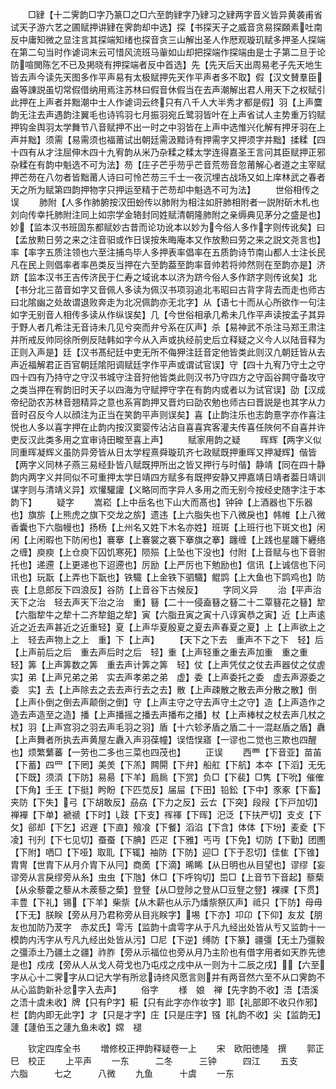 <!-- { "loadSidebar": true } -->
　　□肄【十二霁韵□字乃篆□之□六至韵肄字乃肄习之肄两字音义皆异黄袭甫省试天子游六艺之圃赋押讲肄在霁韵却中选】探【书探天子之威音贪易探頥素吐南反中庸知微之显注言其探端知绪也探音贪三山解出圣人作厯观璇玑赋多押圣人探端在第二句当时作谑词末云可惜风流班马軰如山却把探端作探端由是士子第二旦于论防喧閧陈乞不已及掲晓有押探端者反中首选】先【先天后天出周易老子先天地生皆去声今读先天图多作平声易有太极赋押先天作平声者多不取】假【汉文賛羣臣盎等諌説虽切常假借纳用焉注苏林曰假音休假当在去声潮解出君人用天下之权赋引此押在上声者并黜潮中士人作谑词云终只有八千人大半秀才都是假】羽【上声麌韵无注去声遇韵注翼毛也诗鸨羽七月振羽宛丘鹭羽皆叶在上声省试人主势重万钧赋押钩金舆羽太学舞节八音赋押不出一时之中羽皆在上声中选惟兴化解有押牙羽在上声并黜】须需【易需须也福莆试出朝廷需汲黯诗有押需字又押须字并黜】揉糅【四十四有从才注屈伸木四十九宥韵从米乃杂糅之糅太学连得嘉圣王言问其臣赋押正邪杂糅在有韵中魁选不可为法】芴【庄子芒乎芴乎芒音荒芴音忽莆解心者道之主宰赋押芒芴在八勿者皆黜莆人诗曰可怜芒芴三千士一夜沉埋古战场又如上庠林武之春者天之所为赋第四韵押物字只押运至精于芒芴却中魁选不可为法】
　　世俗相传之误
　　肺附【人多作肺腑按汉田蚡传以肺附为相注如肝肺相附者一説附斫木札也刘向传幸托肺附注同上如宗学金辂封同姓赋清朝隆肺附之亲缛典见茅分之盛是也】妙【监本汉书班固东都赋妙古昔而论功讹本以妙为今俗人多作字则传讹矣】曰【孟放勲日劳之来之注音驲或作日误按朱晦庵本又作放勲曰劳之来之説文尧言也】率【率字五质注领也六至注捕鸟毕人多押表率倡率在五质韵诗节南山都人士注长民凡在民上则倡率者率邑类反当押在六至韵葢至韵率音帅若将帅然则在至韵亦是】济跻【监本汉书王吉传济民于仁寿之域讹本以济为跻今俗人多作跻字则传讹矣】北【书分北三苗音如字又音佩人多读为佩汉书项羽追北韦昭曰古背字背去而走也师古曰北隂幽之处故谓退败奔走为北况佩韵亦无北字】从【语七十而从心所欲作一句注如字无别音人相传多读从作纵误矣】几【今世俗相承几希未几作平声读按孟子其异于野人者几希注无音诗未几见兮突而弁兮系在仄声】杀【易神武不杀注马郑王肃注并所戒反帅同徐所例反陆韩如字今从入声或执经前史后立释疑之义今人以陆音释为正则入声是】廷【汉书髙纪廷中吏无所不侮狎注廷音定他皆类此则汉凢朝廷皆从去声近福解君正百官朝廷隂阳调赋廷字作平声或谓试官误】守【四十九宥乃守土之守四十四有乃持守之守汉书城守注音狩他皆类此则汉书乃守四方之守函谷闗守备攻守之类当押在宥韵旧时天子以四海为守赋押守字在有韵内或者以为试官误】劭【汉成帝纪劭农苏林音翘精异之意也系宵韵押又晋灼曰劭农勉也师古曰晋説是也其字从力音时召反今人以顔注为正当在笑韵平声则误矣】喜【止韵注乐也志韵憙字亦作喜注悦也人多以喜字押在止韵内按汉窦婴传沾沾自喜喜宾客灌夫传喜任陜何不自喜并许吏反汉此类多用之宜审诗田畯至喜上声】
　　赋家用韵之疑
　　晖辉【两字义似同重晖凝辉义虽防异旁皆从日太学程熹舜璇玑齐七政赋既押重晖又押凝辉】偕皆【两字义同林子燕三易经卦皆八赋既押所出之皆又押行与时偕】静靖【同在四十静韵内两字义并同似不可重押太学日靖四方赋多有既押安静又押嘉靖日靖者葢日靖训谋字则与清靖义异】欢懽驩讙【义略同而字异人多用之而无别今按经史随字注于本韵下】
　　疑字
　　嵩崧【上中岳名也下山大而髙也】钟钟【上酒器也下乐器也】旗旂【上熊虎之旗下交龙之旂】遗违【上六脂失也下八微戾也】帏帷【上八微香囊也下六脂幔也】扬杨【上州名又姓下木名亦姓】班斑【上班行也下斑文也】闲闲【上闲暇也下防闲也】褰搴【上褰裳之褰下搴旗之搴】躔缠【上践也星躔下纒络之缠】庾瘐【上仓庾下囚饥寒死】陨殒【上坠也下没也】付附【上音赋与也下音驸托也】递遰【上更递也下迢遰也】厉励【上严厉也下勉励也】信讯【上诚信也下问讯也】玩翫【上弄也下翫也】铁驖【上金铁下驷驖】鲲鹍【上大鱼也下鹍鸡也】防丧【上息郎反下四浪反】谷防【上音谷下古候反】
　　字同义异
　　治【平声治天下之治　轻去声天下治之治　重】簮【二十一侵盍簮之簮二十二覃簮花之簮】犂【六脂犂牛之犂十二齐犂鉏之犂】寅【六脂丑寅之寅十八谆寅恭之寅】近【上声逺近之近去声甚近之近重轻】夏【上声华夏殷夏之夏去声春夏之夏】上【上声欲上之上　轻去声物上之上　重】下【上声】
　　【天下之下去　重声不下之下　轻】后【上声前后之后　重去声后时之后　轻】重【上声轻重之重去声加重　重之重　轻】筭【上声筭数之筭　重去声计筭之筭　轻】仗【上声凭仗之仗去声器仗之仗虗实】弟【上声兄弟之弟　实去声孝弟之弟　虚】委【上声委托之委　虚去声源委之委　实】去【上声除去之去去声行去之去】散【上声疎散之散去声分散之散】倒【上声仆倒之倒去声颠倒之倒】守【上声主守之守去声守土之守】造【上声造作之造去声造至之造】播【上声播摇之播去声播布之播】杖【上声棒杖之杖去声几杖之杖】羽【上声宫羽之羽去声毛羽之羽】盾【十六轸矛盾之盾二十一混赵盾之盾】纛【上声舞者所执去声黄屋左纛入声羽葆幢】误悟悮寤【一谬也二觉也三欺也四醒也】烦繁蘩蕃【一劳也二多也三菜也四茂也】
　　正误
　　西覀【下音亚】苗苖【下蓄】四罒【下罔】美羙【下羔】闗閞【下弁】船舡【下航】本夲【下滔】无旡【下既】须湏【下防】易昜【下羊】扃扄【下赏】负□【下裴】□隽【下吮】催傕【下角】壬王【下挺】盻盼【下匹苋反】届屇【下田】铅鈆【下中】豕豖【下畜】夹防【下失】弓【下胡敢反】刕劦【下力之反】云ㄊ【下突】段叚【下戸加切】禅襌【下单】褫禠【下时】跂【下支】裈禈【下晖】汜泛【下扶严切】支攴【下攵】郤却【下乞】迟遟【下直】飱飡【下餐】滔淊【下含】体体【下坋】麦夌【下凌】刊刋【下七见切】蚕蚕【下腆】匹疋【下雅】丐丏【下免】切防【下勤】团圑【下附】哂□【下哑】取耴【下辄】袖防【下防】迎□【下于忍切】佳隹【下锥】胄冑【世胄下从月介胄下从冃】商啇【下滴】晞睎【从日明也从目望也】谬缪【妄谬旁从言戾缪旁从糸】虫虫【下虺】休□【下呼钩切】岊□【上音节下音起】藜蔾【从氽藜藿之藜从木蒺藜之蔾】登豋【从□登陟之登从□豆豋之豋】裸祼【下贯】丰豊【下礼】锡【下羊】柴祡【从木薪也从示乃燔祡祭仄声】祗只【下防】母毋【下无】朕眹【旁从月乃君称旁从目兆眹字】埸【下亦】卭卬【下仰】友犮【朋友也加防乃茇字　赤犮氏】雩汚【监韵十虞雩字从于凡九经出处皆从亐又监韵十一模韵内汚字从亐凡九经出处皆从污】□尼【下逆】缚防【下篆】疆彊【无土乃彊毅之彊添土乃疆土之疆】祚胙【旁从示福位也旁从月乃主阶也有借字用者如天胙先徳是也】戍戌【旁从人从戈人荷戈也乃屯戍之戍中从一则为十二辰之戌】【六至字从心十二霁字从口记大学有所忿诗终风愿言则并有两音然六至不从口霁韵不从心监韵新补忿字入去声】
　　俗字
　　様　娘　禅【先字韵不收】浯【浯溪之浯十虞未收】牌【只有字】糚【只有此字亦作妆字】耶【礼部即不收只作邪】栏【韵内即无此字】才【只是才字】庄【只是庄字】镪【礼韵不收】尖【监韵无】蘧【蘧伯玉之蘧九鱼未收】嫦　褪










　　钦定四库全书
　　増修校正押韵释疑卷一上
　　宋　欧阳徳隆　撰
　　郭正巳　校正
　　上平声
　　一东　　　二冬　　　三钟　　　四江
　　五支　　　六脂　　　七之　　　八微
　　九鱼　　　十虞
　　一东

